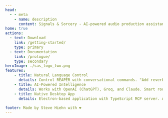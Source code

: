 ```yaml
---
head:
  - - meta
    - name: description
      content: Signals & Sorcery - AI-powered audio production assistant for REAPER DAW. Control your DAW with natural language commands. 
home: true 
actions:
  - text: Download
    link: /getting-started/
    type: primary
  - text: Documentation
    link: /prologue/
    type: secondary
heroImage: ./sas_logo_two.png 
features:
    - title: Natural Language Control
      details: Control REAPER with conversational commands. "Add reverb to vocals" or "Create a drum track with 808 pattern" - just type what you want!
    - title: AI-Powered Intelligence
      details: Works with OpenAI (ChatGPT), Groq, and Claude. Smart router selects the right tools from 93 available operations.
    - title: Native Desktop App
      details: Electron-based application with TypeScript MCP server. Auto-installs REAPER bridge on first launch for zero-friction setup.
    
footer: Made by Steve Hiehn with ❤️
---
```

